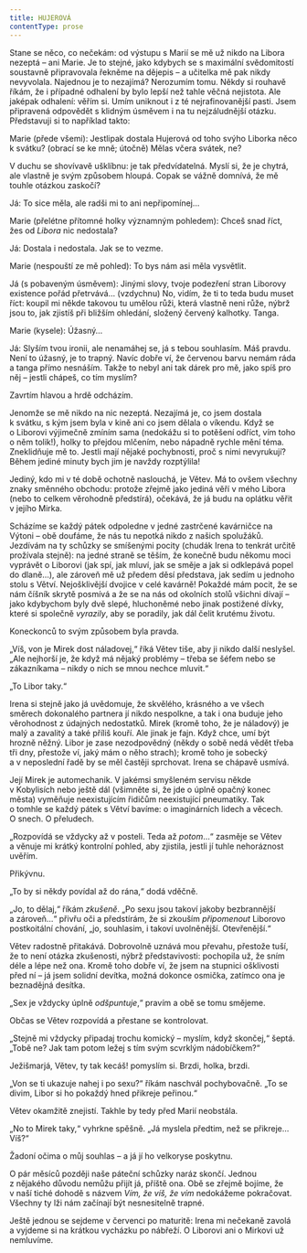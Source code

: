```yaml
---
title: HUJEROVÁ
contentType: prose
---
```


Stane se něco, co nečekám: od výstupu s Marií se mě už nikdo na Libora nezeptá – ani Marie. Je to stejné, jako kdybych se s maximální svědomitostí soustavně připravovala řekněme na dějepis – a učitelka mě pak nikdy nevyvolala. Najednou je to nezajímá? Nerozumím tomu. Někdy si rouhavě říkám, že i případné odhalení by bylo lepší než tahle věčná nejistota. Ale jaképak odhalení: věřím si. Umím uniknout i z té nejrafinovanější pasti. Jsem připravená odpovědět s klidným úsměvem i na tu nejzáludnější otázku. Představuji si to například takto:

Marie (přede všemi): Jestlipak dostala Hujerová od toho svýho Liborka něco k svátku? (obrací se ke mně; útočně) Mělas včera svátek, ne?

V duchu se shovívavě ušklíbnu: je tak předvídatelná. Myslí si, že je chytrá, ale vlastně je svým způsobem hloupá. Copak se vážně domnívá, že mě touhle otázkou zaskočí?

Já: To sice měla, ale radši mi to ani nepřipomínej…

Marie (přelétne přítomné holky významným pohledem): Chceš snad říct, žes od _Libora_ nic nedostala?

Já: Dostala i nedostala. Jak se to vezme.

Marie (nespouští ze mě pohled): To bys nám asi měla vysvětlit.

Já (s pobaveným úsměvem): Jinými slovy, tvoje podezření stran Liborovy existence pořád přetrvává… (vzdychnu) No, vidím, že ti to teda budu muset říct: koupil mi někde takovou tu umělou růži, která vlastně neni růže, nýbrž jsou to, jak zjistíš při bližším ohledání, složený červený kalhotky. Tanga.

Marie (kysele): Úžasný…

Já: Slyším tvou ironii, ale nenamáhej se, já s tebou souhlasím. Máš pravdu. Není to úžasný, je to trapný. Navíc dobře ví, že červenou barvu nemám ráda a tanga přímo nesnáším. Takže to nebyl ani tak dárek pro mě, jako spíš pro něj – jestli chápeš, co tím myslím?

Zavrtím hlavou a hrdě odcházím.

  

Jenomže se mě nikdo na nic nezeptá. Nezajímá je, co jsem dostala k svátku, s kým jsem byla v kině ani co jsem dělala o víkendu. Když se o Liborovi výjimečně zmíním sama (nedokážu si to potěšení odříct, vím toho o něm tolik!), holky to přejdou mlčením, nebo nápadně rychle mění téma. Zneklidňuje mě to. Jestli mají nějaké pochybnosti, proč s nimi nevyrukují? Během jediné minuty bych jim je navždy rozptýlila!

Jediný, kdo mi v té době ochotně naslouchá, je Větev. Má to ovšem všechny znaky směnného obchodu: protože zřejmě jako jediná věří v mého Libora (nebo to celkem věrohodně předstírá), očekává, že já budu na oplátku věřit v jejího Mirka.

Scházíme se každý pátek odpoledne v jedné zastrčené kavárničce na Výtoni – obě doufáme, že nás tu nepotká nikdo z našich spolužáků. Jezdívám na ty schůzky se smíšenými pocity (chudák Irena to tenkrát určitě prožívala stejně): na jedné straně se těším, že konečně budu někomu moci vyprávět o Liborovi (jak spí, jak mluví, jak se směje a jak si odklepává popel do dlaně…), ale zároveň mě už předem děsí představa, jak sedím u jednoho stolu s Větví. Nejošklivější dvojice v celé kavárně! Pokaždé mám pocit, že se nám číšník skrytě posmívá a že se na nás od okolních stolů všichni dívají – jako kdybychom byly dvě slepé, hluchoněmé nebo jinak postižené dívky, které si společně _vyrazily_, aby se poradily, jak dál čelit krutému životu.

Koneckonců to svým způsobem byla pravda.

„Víš, von je Mirek dost náladovej,“ říká Větev tiše, aby ji nikdo další neslyšel. „Ale nejhorší je, že když má nějaký problémy – třeba se šéfem nebo se zákazníkama – nikdy o nich se mnou nechce mluvit.“

„To Libor taky.“

Irena si stejně jako já uvědomuje, že skvělého, krásného a ve všech směrech dokonalého partnera jí nikdo nespolkne, a tak i ona buduje jeho věrohodnost z údajných nedostatků. Mirek (kromě toho, že je náladový) je malý a zavalitý a také příliš kouří. Ale jinak je fajn. Když chce, umí být hrozně něžný. Libor je zase nezodpovědný (někdy o sobě nedá vědět třeba tři dny, přestože ví, jaký mám o něho strach); kromě toho je sobecký a v neposlední řadě by se měl častěji sprchovat. Irena se chápavě usmívá.

Její Mirek je automechanik. V jakémsi smyšleném servisu někde v Kobylisích nebo ještě dál (všimněte si, že jde o úplně opačný konec města) vyměňuje neexistujícím řidičům neexistující pneumatiky. Tak o tomhle se každý pátek s Větví bavíme: o imaginárních lidech a věcech. O snech. O přeludech.

„Rozpovídá se vždycky až v posteli. Teda až _potom_…“ zasměje se Větev a věnuje mi krátký kontrolní pohled, aby zjistila, jestli jí tuhle nehoráznost uvěřím.

Přikývnu.

„To by si někdy povídal až do rána,“ dodá vděčně.

„Jo, to dělaj,“ říkám _zkušeně_. „Po sexu jsou takoví jakoby bezbrannější a zároveň…“ přivřu oči a předstírám, že si zkouším _připomenout_ Liborovo postkoitální chování, „jo, souhlasim, i takoví uvolněnější. Otevřenější.“

Větev radostně přitakává. Dobrovolně uznává mou převahu, přestože tuší, že to není otázka zkušenosti, nýbrž představivosti: pochopila už, že sním déle a lépe než ona. Kromě toho dobře ví, že jsem na stupnici ošklivosti před ní – já jsem solidní devítka, možná dokonce osmička, zatímco ona je beznadějná desítka.

„Sex je vždycky úplně _odšpuntuje_,“ pravím a obě se tomu smějeme.

Občas se Větev rozpovídá a přestane se kontrolovat.

„Stejně mi vždycky připadaj trochu komický – myslím, když skončej,“ šeptá. „Tobě ne? Jak tam potom ležej s tím svým scvrklým nádobíčkem?“

Ježišmarjá, Větev, ty tak kecáš! pomyslím si. Brzdi, holka, brzdi.

„Von se ti ukazuje nahej i po sexu?“ říkám naschvál pochybovačně. „To se divim, Libor si ho pokaždý hned přikreje peřinou.“

Větev okamžitě znejistí. Takhle by tedy před Marií neobstála.

„No to Mirek taky,“ vyhrkne spěšně. „Já myslela předtim, než se přikreje… Víš?“

Žadoní očima o můj souhlas – a já jí ho velkoryse poskytnu.

  

O pár měsíců později naše páteční schůzky naráz skončí. Jednou z nějakého důvodu nemůžu přijít já, příště ona. Obě se zřejmě bojíme, že v naší tiché dohodě s názvem _Vím, že víš, že vím_ nedokážeme pokračovat. Všechny ty lži nám začínají být nesnesitelně trapné.

Ještě jednou se sejdeme v červenci po maturitě: Irena mi nečekaně zavolá a vyjdeme si na krátkou vycházku po nábřeží. O Liborovi ani o Mirkovi už nemluvíme.

